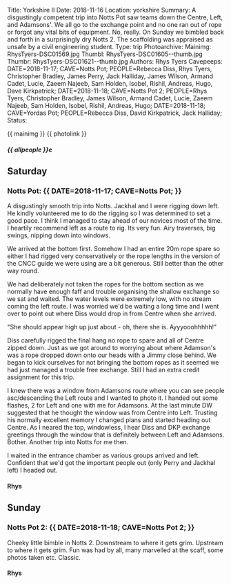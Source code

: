 Title: Yorkshire II
Date: 2018-11-16
Location: yorkshire
Summary: A disgustingly competent trip into Notts Pot saw teams down the Centre, Left, and Adamsons'. We all go to the exchange point and no one ran out of rope or forgot any vital bits of equipment. No, really. On Sunday we bimbled back and forth in a surprisingly dry Notts 2. The scaffolding was appraised as unsafe by a civil engineering student.
Type: trip
Photoarchive:
Mainimg: RhysTyers-DSC01569.jpg
Thumbl: RhysTyers-DSC01605--thumb.jpg
Thumbr: RhysTyers-DSC01621--thumb.jpg
Authors: Rhys Tyers
Cavepeeps: DATE=2018-11-17; CAVE=Notts Pot; PEOPLE=Rebecca Diss, Rhys Tyers, Christopher Bradley, James Perry, Jack Halliday, James Wilson, Armand Cadet, Lucie, Zaeem Najeeb, Sam Holden, Isobel, Rishil, Andreas, Hugo, Dave Kirkpatrick;
           DATE=2018-11-18; CAVE=Notts Pot 2; PEOPLE=Rhys Tyers, Christopher Bradley, James Wilson, Armand Cadet, Lucie, Zaeem Najeeb, Sam Holden, Isobel, Rishil, Andreas, Hugo;
           DATE=2018-11-18; CAVE=Yordas Pot; PEOPLE=Rebecca Diss, David Kirkpatrick, Jack Halliday;
Status:

{{ mainimg }}
{{ photolink }}
##### {{ allpeople }}e

## Saturday

### Notts Pot: {{ DATE=2018-11-17; CAVE=Notts Pot; }}

A disgustingly smooth trip into Notts. Jackhal and I were rigging down left. He kindly volunteered me to do the rigging so I was determined to set a good pace. I think I managed to stay ahead of our novices most of the time. I heartily recommend left as a route to rig. Its very fun. Airy traverses, big swings, nipping down into windows. 

We arrived at the bottom first. Somehow I had an entire 20m rope spare so either I had rigged very conservatively or the rope lengths in the version of the CNCC guide we were using are a bit generous. Still better than the other way round.

We had deliberately not taken the ropes for the bottom section as we normally have enough faff and trouble organising the shallow exchange so we sat and waited. The water levels were extremely low, with no stream coming the left route. I was worried we'd be waiting a long time and I went over to point out where Diss would drop in from Centre when she arrived.

"She should appear high up just about - oh, there she is. Ayyyooohhhhh!"

Diss carefully rigged the final hang no rope to spare and all of Centre zipped down. Just as we got around to worrying about where Adamson's was a rope dropped down onto our heads with a Jimmy close behind. We began to kick ourselves for not bringing the bottom ropes as it seemed we had just managed a trouble free exchange. Still I had an extra credit assignment for this trip.

I knew there was a window from Adamsons route where you can see people asc/descending the Left route and I wanted to photo it. I handed out some flashes, 2 for Left and one with me for Adamsons. At the last minute DW suggested that he thought the window was from Centre into Left. Trusting his normally excellent memory I changed plans and started heading out Centre. As I neared the top, windowless, I hear Diss and DKP exchange greetings through the window that is definitely between Left and Adamsons. Bother. Another trip into Notts for me then.

I waited in the entrance chamber as various groups arrived and left. Confident that we'd got the important people out (only Perry and Jackhal left) I headed out.

#### Rhys


## Sunday

### Notts Pot 2: {{ DATE=2018-11-18; CAVE=Notts Pot 2; }}

Cheeky little bimble in Notts 2. Downstream to where it gets grim. Upstream to where it gets grim. Fun was had by all, many marvelled at the scaff, some photos taken etc. Classic.

#### Rhys